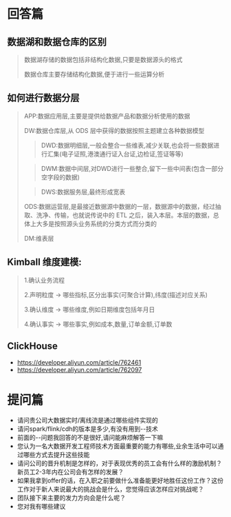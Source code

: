 # 回答篇
## 数据湖和数据仓库的区别
> 数据湖存储的数据包括非结构化数据,只要是数据源头的格式
>
> 数据仓库主要存储结构化数据,便于进行一些运算分析
	
## 如何进行数据分层
> APP:数据应用层,主要是提供给数据产品和数据分析使用的数据
>
> DW:数据仓库层,从 ODS 层中获得的数据按照主题建立各种数据模型
>
>> DWD:数据明细层,一般会整合一些维表,减少关联,也会将一些数据进行汇集(电子证照,港澳通行证入台证,边检证,签证等等)
>
>> DWM:数据中间层,对DWD进行一些整合,留下一些中间表(包含一部分空字段的数据)
>
>> DWS:数据服务层,最终形成宽表
>
> ODS:数据运营层,是最接近数据源中数据的一层，数据源中的数据，经过抽取、洗净、传输，也就说传说中的 ETL 之后，装入本层。本层的数据，总体上大多是按照源头业务系统的分类方式而分类的
>
> DM:维表层

## Kimball 维度建模:
> 1.确认业务流程
>
> 2.声明粒度 -> 哪些指标,区分出事实(可聚合计算),纬度(描述对应关系)
>
> 3.确认维度 -> 哪些维度,例如日期维度包括年月日
>
> 4.确认事实 -> 哪些事实,例如成本,数量,订单金额,订单数

## ClickHouse
- https://developer.aliyun.com/article/762461
- https://developer.aliyun.com/article/762097

# 提问篇
- 请问贵公司大数据实时/离线流是通过哪些组件实现的
- 请问spark/flink/cdh的版本是多少,有没有用到--技术
- 前面的--问题我回答的不是很好,请问能麻烦解答一下嘛
- 您认为一名大数据开发工程师技术方面最重要的能力有哪些,业余生活中可以通过哪些方式去提升这些技能
- 请问公司的晋升机制是怎样的，对于表现优秀的员工会有什么样的激励机制？新员工2-3年内在公司会有怎样的发展？
- 如果我拿到offer的话，在入职之前要做什么准备能更好地胜任这份工作？这份工作对于新人来说最大的挑战会是什么，您觉得应该怎样应对挑战呢？
- 团队接下来主要的发力方向会是什么呢？
- 您对我有哪些建议